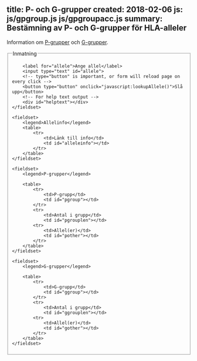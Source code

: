 title: P- och G-grupper
created: 2018-02-06
js: js/gpgroup.js
    js/gpgroupacc.js
summary: Bestämning av P- och G-grupper för HLA-alleler
---

Information om [P-grupper](http://hla.alleles.org/alleles/p_groups.html) och
[G-grupper](http://hla.alleles.org/alleles/g_groups.html).

<form id="gpgroupform" action="javascript:lookupAllele()">
    <fieldset>
        <legend>Inmatning</legend>

        <label for="allele">Ange allel</label>
        <input type="text" id="allele">
        <!-- type="button" is important, or form will reload page on every click -->
        <button type="button" onclick="javascript:lookupAllele()">Slå upp</button>
        <!-- For help text output -->
        <div id="helptext"></div>
    </fieldset>

    <fieldset>
        <legend>Allelinfo</legend>
        <table>
            <tr>
                <td>Länk till info</td>
                <td id="alleleinfo"></td>
            </tr>
        </table>
    </fieldset>

    <fieldset>
        <legend>P-grupper</legend>

        <table>
            <tr>
                <td>P-grupp</td>
                <td id="pgroup"></td>
            </tr>
            <tr>
                <td>Antal i grupp</td>
                <td id="pgrouplen"></td>
            <tr>
                <td>Allel(er)</td>
                <td id="pother"></td>
            </tr>
        </table>
    </fieldset>

    <fieldset>
        <legend>G-grupper</legend>

        <table>
            <tr>
                <td>G-grupp</td>
                <td id="ggroup"></td>
            </tr>
            <tr>
                <td>Antal i grupp</td>
                <td id="ggrouplen"></td>
            <tr>
                <td>Allel(er)</td>
                <td id="gother"></td>
            </tr>
        </table>
    </fieldset>
</form>
